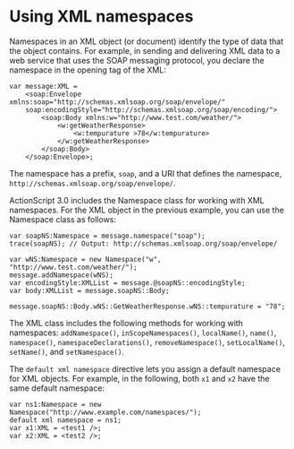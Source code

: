 # Using XML namespaces

<div>

Namespaces in an XML object (or document) identify the type of data that
the object contains. For example, in sending and delivering XML data to
a web service that uses the SOAP messaging protocol, you declare the
namespace in the opening tag of the XML:

    var message:XML =
        <soap:Envelope xmlns:soap="http://schemas.xmlsoap.org/soap/envelope/"
        soap:encodingStyle="http://schemas.xmlsoap.org/soap/encoding/">
            <soap:Body xmlns:w="http://www.test.com/weather/">
                <w:getWeatherResponse>
                    <w:tempurature >78</w:tempurature>
                </w:getWeatherResponse>
            </soap:Body>
        </soap:Envelope>;

The namespace has a prefix, `soap`, and a
URI that defines the namespace,
`http://schemas.xmlsoap.org/soap/envelope/`.

ActionScript 3.0 includes the Namespace class for working with XML
namespaces. For the XML object in the previous example, you can use the
Namespace class as follows:

    var soapNS:Namespace = message.namespace("soap");
    trace(soapNS); // Output: http://schemas.xmlsoap.org/soap/envelope/

    var wNS:Namespace = new Namespace("w", "http://www.test.com/weather/");
    message.addNamespace(wNS);
    var encodingStyle:XMLList = message.@soapNS::encodingStyle;
    var body:XMLList = message.soapNS::Body;

    message.soapNS::Body.wNS::GetWeatherResponse.wNS::tempurature = "78";

The XML class includes the following methods for working with
namespaces: `addNamespace()`,
`inScopeNamespaces()`,
`localName()`,
`name()`,
`namespace()`,
`namespaceDeclarations()`,
`removeNamespace()`,
`setLocalName()`,
`setName()`, and
`setNamespace()`.

The `default xml namespace` directive lets
you assign a default namespace for XML objects. For example, in the
following, both `x1` and
`x2` have the same default namespace:

    var ns1:Namespace = new Namespace("http://www.example.com/namespaces/");
    default xml namespace = ns1;
    var x1:XML = <test1 />;
    var x2:XML = <test2 />;

</div>
